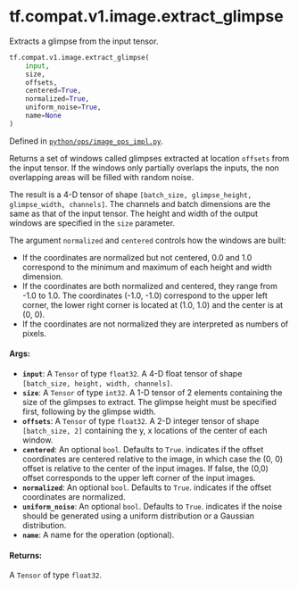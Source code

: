 <div itemscope itemtype="http://developers.google.com/ReferenceObject">
<meta itemprop="name" content="tf.compat.v1.image.extract_glimpse" />
<meta itemprop="path" content="Stable" />
</div>

# tf.compat.v1.image.extract_glimpse

Extracts a glimpse from the input tensor.

``` python
tf.compat.v1.image.extract_glimpse(
    input,
    size,
    offsets,
    centered=True,
    normalized=True,
    uniform_noise=True,
    name=None
)
```



Defined in [`python/ops/image_ops_impl.py`](/code/stable/tensorflow/python/ops/image_ops_impl.py).

<!-- Placeholder for "Used in" -->

Returns a set of windows called glimpses extracted at location
`offsets` from the input tensor. If the windows only partially
overlaps the inputs, the non overlapping areas will be filled with
random noise.

The result is a 4-D tensor of shape `[batch_size, glimpse_height,
glimpse_width, channels]`. The channels and batch dimensions are the
same as that of the input tensor. The height and width of the output
windows are specified in the `size` parameter.

The argument `normalized` and `centered` controls how the windows are built:

* If the coordinates are normalized but not centered, 0.0 and 1.0
  correspond to the minimum and maximum of each height and width
  dimension.
* If the coordinates are both normalized and centered, they range from
  -1.0 to 1.0. The coordinates (-1.0, -1.0) correspond to the upper
  left corner, the lower right corner is located at (1.0, 1.0) and the
  center is at (0, 0).
* If the coordinates are not normalized they are interpreted as
  numbers of pixels.

#### Args:


* <b>`input`</b>: A `Tensor` of type `float32`. A 4-D float tensor of shape
  `[batch_size, height, width, channels]`.
* <b>`size`</b>: A `Tensor` of type `int32`. A 1-D tensor of 2 elements containing the
  size of the glimpses to extract.  The glimpse height must be specified
  first, following by the glimpse width.
* <b>`offsets`</b>: A `Tensor` of type `float32`. A 2-D integer tensor of shape
  `[batch_size, 2]` containing the y, x locations of the center of each
  window.
* <b>`centered`</b>: An optional `bool`. Defaults to `True`. indicates if the offset
  coordinates are centered relative to the image, in which case the (0, 0)
  offset is relative to the center of the input images. If false, the (0,0)
  offset corresponds to the upper left corner of the input images.
* <b>`normalized`</b>: An optional `bool`. Defaults to `True`. indicates if the offset
  coordinates are normalized.
* <b>`uniform_noise`</b>: An optional `bool`. Defaults to `True`. indicates if the
  noise should be generated using a uniform distribution or a Gaussian
  distribution.
* <b>`name`</b>: A name for the operation (optional).


#### Returns:

A `Tensor` of type `float32`.
